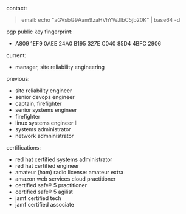 contact:
>email: echo "aGVsbG9Aam9zaHVhYWJlbC5jb20K" | base64 -d

pgp public key fingerprint:
- A809 1EF9 0AEE 24A0 B195  327E C040 85D4 4BFC 2906

current:
- manager, site reliability engineering

previous:
- site reliability engineer
- senior devops engineer
- captain, firefighter
- senior systems engineer
- firefighter
- linux systems engineer II
- systems administrator
- network admninistrator

certifications:
- red hat certified systems administrator
- red hat certified engineer
- amateur (ham) radio license: amateur extra
- amazon web services cloud practitioner
- certified safe® 5 practitioner
- certified safe® 5 agilist
- jamf certified tech
- jamf certified associate
